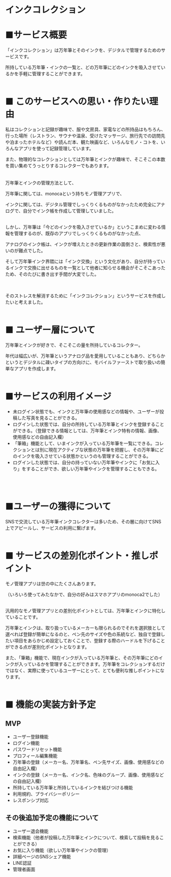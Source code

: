 # インクコレクション

# ■サービス概要

「インクコレクション」は万年筆とそのインクを、デジタルで管理するためのサービスです。

所持している万年筆・インクの一覧と、どの万年筆にどのインクを吸入させているかを手軽に管理することができます。
<br>
<br>

# ■ このサービスへの思い・作りたい理由

私はコレクションと記録が趣味で、服や文房具、家電などの所持品はもちろん、行った場所（レストラン、サウナや温泉、受けたマッサージ、旅行先での訪問先や泊まったホテルなど）や読んだ本、観た映画など、いろんなモノ・コトを、いろんなアプリを使って記録管理しています。

また、物理的なコレクションとしては万年筆とインクが趣味で、そこそこの本数を買い集めてうっとりするコレクターでもあります。
<br>
<br>
<br>
万年筆とインクの管理方法として、

万年筆に関しては、monocaという持ちモノ管理アプリで、

インクに関しては、デジタル管理でしっくりくるものがなかったため完全にアナログで、自分でインク帳を作成して管理していました。
<br>
<br>

しかし、万年筆は「今どのインクを吸入させているか」というこまめに変わる情報を管理するのが、既存のアプリでしっくりくるものがなかった点、

アナログのインク帳は、インクが増えたときの更新作業の面倒さと、検索性が悪いのが難点でした。

そして万年筆インク界隈には「インク交換」という文化があり、自分が持っているインクで交換に出せるものを一覧として他者に知らせる機会がそこそこあったため、そのたびに書き出す手間が大変でした。
<br>
<br>
<br>

そのストレスを解消するために「インクコレクション」というサービスを作成したいと考えました。
<br>
<br>

# ■ ユーザー層について

万年筆とインクが好きで、そこそこの量を所持しているコレクター。

年代は幅広いが、万年筆というアナログ品を愛用していることもあり、どちらかというとデジタルに疎いタイプの方向けに、モバイルファーストで取り扱いの簡単なアプリを作成します。
<br>
<br>

#  ■サービスの利用イメージ

- 未ログイン状態でも、インクと万年筆の使用感などの情報や、ユーザーが投稿した写真を見ることができる。
- ログインした状態では、自分の所持している万年筆とインクを登録することができる。（登録できる情報としては、万年筆とインク特有の情報、画像、使用感などの自由記入欄）
- 「筆箱」機能として、いまインクが入っている万年筆を一覧にできる。コレクションとは別に現在アクティブな状態の万年筆を把握し、その万年筆にどのインクを吸入させている状態かというのも管理することができる。
- ログインした状態では、自分の持っていない万年筆やインクに「お気に入り」をすることができ、欲しい万年筆やインクを管理することもできる。
<br>
<br>

# ■ユーザーの獲得について

SNSで交流している万年筆インクコレクターは多いため、その層に向けてSNS上でアピールし、サービスの利用に繋げます。
<br>
<br>

# ■ サービスの差別化ポイント・推しポイント

モノ管理アプリは世の中にたくさんあります。

（いろいろ使ってみたなかで、自分の好みはスマホアプリのmonoca2でした）
<br>
<br>

汎用的なモノ管理アプリとの差別化ポイントとしては、万年筆とインクに特化していることです。

万年筆とインクは、取り扱っているメーカーも限られるのでそれを選択肢として選べれば登録が簡単になるのと、ペン先のサイズや色の系統など、独自で登録したい項目をあらかじめ設定しておくことで、登録する際のハードルを下げることができる点が差別化ポイントとなります。

また、「筆箱」機能で、現在インクが入っている万年筆と、その万年筆にどのインクが入っているかを管理することができます。万年筆をコレクションするだけではなく、実際に使っているユーザーにとって、とても便利な推しポイントになります。
<br>
<br>

# ■ 機能の実装方針予定

## MVP

- ユーザー登録機能
- ログイン機能
- パスワードリセット機能
- プロフィール編集機能
- 万年筆の登録（メーカー名、万年筆名、ペン先サイズ、画像、使用感などの自由記入欄）
- インクの登録（メーカー名、インク名、色味のグループ、画像、使用感などの自由記入欄）
- 所持している万年筆と所持しているインクを結びつける機能
- 利用規約、プライバシーポリシー
- レスポンシブ対応

## その後追加予定の機能について

- ユーザー退会機能
- 検索機能（他者が投稿した万年筆とインクについて、検索して投稿を見ることができる）
- お気に入り機能（欲しい万年筆やインクの管理）
- 詳細ページのSNSシェア機能
- LINE認証
- 管理者画面